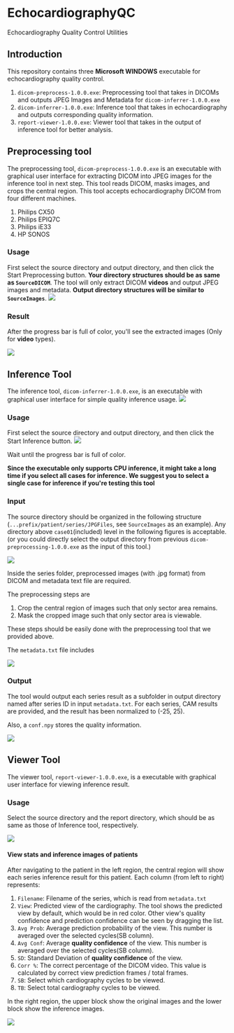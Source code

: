 # EchocardiographyQC
Echocardiography Quality Control Utilities

## Introduction

This repository contains three **Microsoft WINDOWS** executable for echocardiography quality control.
1. `dicom-preprocess-1.0.0.exe`: Preprocessing tool that takes in DICOMs and outputs JPEG Images and Metadata for `dicom-inferrer-1.0.0.exe`
2. `dicom-inferrer-1.0.0.exe`: Inference tool that takes in echocardiography and outputs corresponding quality information.
3. `report-viewer-1.0.0.exe`: Viewer tool that takes in the output of inference tool for better analysis.

## Preprocessing tool

The preprocessing tool, `dicom-preprocess-1.0.0.exe` is an executable with graphical user interface for extracting DICOM into JPEG images for the inference tool in next step. This tool reads DICOM, masks images, and crops the central region. This tool accepts echocardiography DICOM from four different machines.

1. Philips CX50
2. Philips EPIQ7C
3. Philips iE33
4. HP SONOS

### Usage
First select the source directory and output directory, and then click the Start Preprocessing button. **Your directory structures should be as same as `SourceDICOM`**. The tool will only extract DICOM **videos** and output JPEG images and metadata. **Output directory structures will be similar to `SourceImages`**.
![](./materials/preprocessing-start.png)

### Result
After the progress bar is full of color, you'll see the extracted images (Only for **video** types).

![](./materials/preprocessing-finish.png)

## Inference Tool

The inference tool, `dicom-inferrer-1.0.0.exe`, is an executable with graphical user interface for simple quality inference usage.
![](./materials/inference-idle.png)

### Usage
First select the source directory and output directory, and then click the Start Inference button.
![](./materials/infer-samples.png)

Wait until the progress bar is full of color.

**Since the executable only supports CPU inference, it might take a long time if you select all cases for inference. 
We suggest you to select a single case for inference if you're testing this tool**

### Input

The source directory should be organized in the following structure (`...prefix/patient/series/JPGFiles`, see `SourceImages` as an example). Any directory above `case01`(included) level in the following figures is acceptable. (or you could directly select the output directory from previous `dicom-preprocessing-1.0.0.exe` as the input of this tool.)

![](./materials/directory-structure.png)

Inside the series folder, preprocessed images (with .jpg format) from DICOM and metadata text file are required.

The preprocessing steps are 
1. Crop the central region of images such that only sector area remains.
2. Mask the cropped image such that only sector area is viewable.

These steps should be easily done with the preprocessing tool that we provided above.

The `metadata.txt` file includes

![](./materials/input-metadata.png)

### Output

The tool would output each series result as a subfolder in output directory named after series ID in input `metadata.txt`.
For each series, CAM results are provided, and the result has been normalized to (-25, 25).

Also, a `conf.npy` stores the quality information.

![](./materials/output-example.png) 


## Viewer Tool
The viewer tool, `report-viewer-1.0.0.exe`, is a executable with graphical user interface for viewing inference result.

### Usage
Select the source directory and the report directory, which should be as same as those of Inference tool, respectively.

![](./materials/view-sample.png)

#### View stats and inference images of patients



After navigating to the patient in the left region, the central region will show each series inference result for this patient.
Each column (from left to right) represents:

1. `Filename`: Filename of the series, which is read from `metadata.txt`
2. `View`: Predicted view of the cardiography. The tool shows the predicted view by default, which would be in red color. 
Other view's quality confidence and prediction confidence can be seen by dragging the list.
3. `Avg Prob`: Average prediction probability of the view. This number is averaged over the selected cycles(SB column).
4. `Avg Conf`: Average **quality confidence** of the view. This number is averaged over the selected cycles(SB column).
5. `SD`: Standard Deviation of **quality confidence** of the view.
5. `Corr %`: The correct percentage of the DICOM video. This value is calculated by correct view prediction frames / total frames.
6. `SB`: Select which cardiography cycles to be viewed.
7. `TB`: Select total cardiography cycles to be viewed.

In the right region, the upper block show the original images and the lower block show the inference images. 

![](./materials/view-sample2.png)

